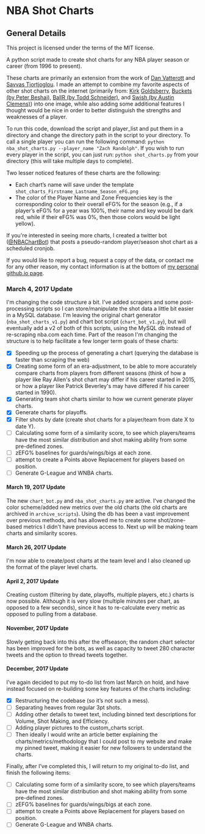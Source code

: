 # NBA Shot Charts

## General Details
This project is licensed under the terms of the MIT license.

A python script made to create shot charts for any NBA player season or career (from 1996 to present).

These charts are primarily an extension from the work of [Dan Vatterott](http://www.danvatterott.com/) and [Savvas Tjortjoglou](http://www.savvastjortjoglou.com). I made an attempt to combine my favorite aspects of other shot charts on the internet (primarily from: [Kirk](https://www.instagram.com/kirkgoldsberry/) [Goldsberry](https://fivethirtyeight.com/contributors/kirk-goldsberry/), [Buckets (by Peter Beshai)](http://buckets.peterbeshai.com/app/#/playerView/201935_2015), [BallR (by Todd Schneider)](http://toddwschneider.com/posts/ballr-interactive-nba-shot-charts-with-r-and-shiny/), and [Swish (by Austin Clemens)](http://www.austinclemens.com/shotcharts/)) into one image, while also adding some additional features I thought would be nice in order to better distinguish the strengths and weaknesses of a player.

To run this code, download the script and player_list and put them in a directory and change the directory path in the script to your directory. To call a single player you can run the following command: `python nba_shot_charts.py --player_name "Zach Randolph"`. If you wish to run every player in the script, you can just run: `python shot_charts.py` from your directory (this will take multiple days to complete). 

Two lesser noticed features of these charts are the following:
* Each chart’s name will save under the template `shot_charts_Firstname_Lastname_Season_eFG.png`
* The color of the Player Name and Zone Frequencies key is the corresponding color to their overall eFG% for the season (e.g., if a player’s eFG% for a year was 100%, their name and key would be dark red, while if their eFG% was 0%, then those colors would be light yellow).

If you're interested in seeing more charts, I created a twitter bot ([@NBAChartBot](https://twitter.com/NBAChartBot)) that posts a pseudo-random player/season shot chart as a scheduled cronjob.

If you would like to report a bug, request a copy of the data, or contact me for any other reason, my contact information is at the bottom of [my personal github.io page](http://connor-r.github.io/).


### March 4, 2017 Update
I'm changing the code structure a bit. I've added scrapers and some post-processing scripts so I can store/manipulate the shot data a little bit easier in a MySQL database. I'm leaving the original chart generator (`nba_shot_charts_v1.py`) and chart bot script (`chart_bot_v1.py`), but will eventually add a v2 of both of this scripts, using the MySQL db instead of re-scraping nba.com each time. Part of the reason I'm changing the structure is to help facilitate a few longer term goals of these charts:
- [x] Speeding up the process of generating a chart (querying the database is faster than scraping the web)
- [x] Creating some form of an era-adjustment, to be able to more accurately compare charts from players from different seasons (think of how a player like Ray Allen's shot chart may differ if his career started in 2015, or how a player like Patrick Beverley's may have differed if his career started in 1990).
- [x] Generating team shot charts similar to how we current generate player charts.
- [x] Generate charts for playoffs.
- [x] Filter shots by date (create shot charts for a player/team from date X to date Y).
- [ ] Calculating some form of a similarity score, to see which players/teams have the most similar distribution and shot making ability from some pre-defined zones.
- [ ] zEFG% baselines for guards/wings/bigs at each zone.
- [ ] attempt to create a Points above Replacement for players based on position.
- [ ] Generate G-League and WNBA charts.

#### March 19, 2017 Update
The new `chart_bot.py` and `nba_shot_charts.py` are active. I've changed the color scheme/added new metrics over the old charts (the old charts are archived in `archive_scripts`). Using the db has been a vast improvement over previous methods, and has allowed me to create some shot/zone-based metrics I didn't have previous access to. Next up will be making team charts and similarity scores.

#### March 26, 2017 Update
I'm now able to create/post charts at the team level and I also cleaned up the format of the player level charts. 

#### April 2, 2017 Update
Creating custom (filtering by date, playoffs, multiple players, etc.) charts is now possible. Although it is very slow (multiple minutes per chart, as opposed to a few seconds), since it has to re-calculate every metric as opposed to pulling from a database.

#### November, 2017 Update
Slowly getting back into this after the offseason; the random chart selector has been improved for the bots, as well as capacity to tweet 280 character tweets and the option to thread tweets together.

#### December, 2017 Update
I’ve again decided to put my to-do list from last March on hold, and have instead focused on re-building some key features of the charts including:
- [x] Restructuring the codebase (so it’s not such a mess).
- [ ] Separating heaves from regular 3pt shots.
- [ ] Adding other details to tweet text, including binned text descriptions for Volume, Shot Making, and Efficiency.
- [ ] Adding player pictures to the custom_charts script.
- [ ] Then ideally I would write an article better explaining the charts/metrics/methodology that I could post to my website and make my pinned tweet, making it easier for new followers to understand the charts.

Finally, after I’ve completed this, I will return to my original to-do list, and finish the following items:
- [ ] Calculating some form of a similarity score, to see which players/teams have the most similar distribution and shot making ability from some pre-defined zones.
- [ ] zEFG% baselines for guards/wings/bigs at each zone.
- [ ] attempt to create a Points above Replacement for players based on position.
- [ ] Generate G-League and WNBA charts.
